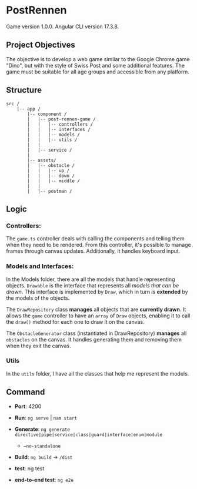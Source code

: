 # PostRennen

Game version 1.0.0.
Angular CLI version 17.3.8.


## Project Objectives
The objective is to develop a web game similar to the Google Chrome game "Dino", but with the style of Swiss Post and some additional features.
The game must be suitable for all age groups and accessible from any platform.


## Structure
``` 
src /
	|-- app /
		|-- component /
		|	|-- post-rennen-game /
		|	|	|-- controllers /
		|	|	|-- interfaces /
		|	|	|-- models /
		|	|	|-- utils /
		|	|
		|	|-- service /
		|
		|-- assets/
		|	|-- obstacle /
		|	|	|-- up /
		|	|	|-- down /
		|	|	|-- middle /
		|	|
		|	|-- postman /

```

## Logic

### Controllers:
The `game.ts` controller deals with calling the components and telling them when they need to be rendered. From this controller, it's possible to manage frames through canvas updates. Additionally, it handles keyboard input.

### Models and Interfaces:
In the Models folder, there are all the models that handle representing objects. `Drawable` is the interface that represents all *models that can be drawn*. This interface is implemented by `Draw`, which in turn is **extended** by the models of the objects.

The `DrawRepository` class **manages** all objects that are **currently drawn**. It allows the `game` controller to have an `array` of `Draw` objects, enabling it to call the `draw()` method for each one to draw it on the canvas.

The `ObstacleGenerator` class (instantiated in DrawRepository) **manages** all `obstacles` on the canvas. It handles generating them and removing them when they exit the canvas.

### Utils
In the `utils` folder, I have all the classes that help me represent the models.


## Command
- **Port**: 4200

- **Run**: `ng serve` | `nam start`

- **Generate**: `ng generate directive|pipe|service|class|guard|interface|enum|module`
  - `—no-standalone`

- **Build**: `ng build`  -> `/dist`

- **test**: ng test

- **end-to-end test**: `ng e2e`
